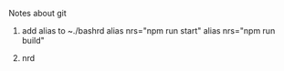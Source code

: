 Notes about git

1. add alias to ~./bashrd
alias nrs="npm run start"
alias nrs="npm run build"


2. nrd
